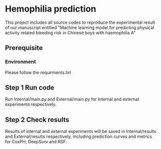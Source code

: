 # Hemophilia prediction
This project includes all source codes to reproduce the experimental result of our manuscript entitled "Machine learning model for predicting physical activity related bleeding risk in Chinese boys with haemophilia A"

## Prerequisite
### Environment
Please follow the requirments.txt

## Step 1 Run code
Run Internal/main.py and External/main.py for internal and external experiments respectively.

## Step 2 Check results
Results of internal and external experiments will be saved in Internal/results and External/results respectively, including prediction curves and metrics for CoxPH, DeepSurv and RSF.

 
 

